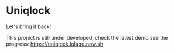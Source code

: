 # Uniqlock

Let's bring it back!

This project is still under developed, check the latest demo see the progress: https://uniqlock.lolago.now.sh

